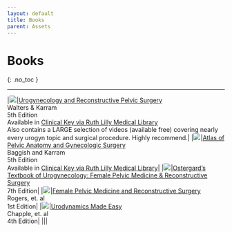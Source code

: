 ```yaml
---
layout: default
title: Books
parent: Assets
---
```


# Books
{: .no_toc }

<!-- ## Table of contents
{: .no_toc .text-delta } -->

<!-- 1. TOC
{:toc} -->

---



|<a href="https://www.amazon.com/Walters-Karram-Urogynecology-Reconstructive-Surgery/dp/0323697836?crid=3F2L58R9OT671&keywords=urogynecology&qid=1659821537&sprefix=urogynecology%2Caps%2C197&sr=8-1&linkCode=li3&tag=8652384224-20&linkId=4f1151bd9ab0fca9f1b10ba87f88388e&language=en_US&ref_=as_li_ss_il" target="_blank"><img border="0" src="//ws-na.amazon-adsystem.com/widgets/q?_encoding=UTF8&ASIN=0323697836&Format=_SL250_&ID=AsinImage&MarketPlace=US&ServiceVersion=20070822&WS=1&tag=8652384224-20&language=en_US" ></a><img src="../assets/images/walters-karram-5th.jpg" width="1" height="1" border="0" alt="" style="border:none !important; margin:0px !important;" />|[Urogynecology and Reconstructive Pelvic Surgery](https://www.amazon.com/Walters-Karram-Urogynecology-Reconstructive-Surgery/dp/0323697836?crid=3F2L58R9OT671&keywords=urogynecology&qid=1659821537&sprefix=urogynecology%2Caps%2C197&sr=8-1&linkCode=li2&tag=8652384224-20&linkId=3337ccd71366e4fae6f1e09db9cea22b&language=en_US&ref_=as_li_ss_il)<br />Walters & Karram<br />5th Edition<br />Available in <a href="https://www-clinicalkey-com.proxy.ulib.uits.iu.edu/#!/browse/book/3-s2.0-C20180026675">Clinical Key via Ruth Lilly Medical Library</a><br/>Also contains a LARGE selection of videos (available free) covering nearly every urogyn topic and surgical procedure. Highly recommend.|
|<a href="https://www.amazon.com/Atlas-Pelvic-Anatomy-Gynecologic-Surgery/dp/0323654002?pd_rd_w=bOZW7&content-id=amzn1.sym.7757a8b5-874e-4a67-9d85-54ed32f01737&pf_rd_p=7757a8b5-874e-4a67-9d85-54ed32f01737&pf_rd_r=7K0DQYTQMCEF5K64QTMV&pd_rd_wg=IuX5G&pd_rd_r=13c3b1bb-defb-4c33-b1b9-5aec11481c60&pd_rd_i=0323654002&psc=1&linkCode=li3&tag=8652384224-20&linkId=6a319c21f6f5ad7c21bb17f6ad7a6709&language=en_US&ref_=as_li_ss_il" target="_blank"><img border="0" src="//ws-na.amazon-adsystem.com/widgets/q?_encoding=UTF8&ASIN=0323654002&Format=_SL250_&ID=AsinImage&MarketPlace=US&ServiceVersion=20070822&WS=1&tag=8652384224-20&language=en_US" ></a><img src="https://ir-na.amazon-adsystem.com/e/ir?t=8652384224-20&language=en_US&l=li3&o=1&a=0323654002" width="1" height="1" border="0" alt="" style="border:none !important; margin:0px !important;" />|[Atlas of Pelvic Anatomy and Gynecologic Surgery](https://amzn.to/3BUIo1Y)<br />Baggish and Karram<br />5th Edition<br />Available in <a href="https://www-clinicalkey-com.proxy.ulib.uits.iu.edu/#!/browse/book/3-s2.0-C20180004107">Clinical Key via Ruth Lilly Medical Library</a>|
|<a href="https://www.amazon.com/Ostergards-Textbook-Urogynecology-Medicine-Reconstructive/dp/1975162331?crid=3F2L58R9OT671&keywords=urogynecology&qid=1659822805&sprefix=urogynecology%2Caps%2C197&sr=8-4&linkCode=li3&tag=8652384224-20&linkId=8db47898070956e57b85c01e100b97cc&language=en_US&ref_=as_li_ss_il" target="_blank"><img border="0" src="//ws-na.amazon-adsystem.com/widgets/q?_encoding=UTF8&ASIN=1975162331&Format=_SL250_&ID=AsinImage&MarketPlace=US&ServiceVersion=20070822&WS=1&tag=8652384224-20&language=en_US" ></a><img src="https://ir-na.amazon-adsystem.com/e/ir?t=8652384224-20&language=en_US&l=li3&o=1&a=1975162331" width="1" height="1" border="0" alt="" style="border:none !important; margin:0px !important;" />|[Ostergard’s Textbook of Urogynecology: Female Pelvic Medicine & Reconstructive Surgery](https://amzn.to/3bDnlqa)<br />7th Edition|
|<a href="https://www.amazon.com/Female-Pelvic-Medicine-Reconstructive-Surgery/dp/0071756418?crid=2SN4GS6IAF3XX&keywords=rogers+female+pelvic+medicine&qid=1659822976&sprefix=rogers+female+pelvic+medicine%2Caps%2C77&sr=8-1&linkCode=li3&tag=8652384224-20&linkId=ee47ded447582970c70a1a0385078e3c&language=en_US&ref_=as_li_ss_il" target="_blank"><img border="0" src="//ws-na.amazon-adsystem.com/widgets/q?_encoding=UTF8&ASIN=0071756418&Format=_SL250_&ID=AsinImage&MarketPlace=US&ServiceVersion=20070822&WS=1&tag=8652384224-20&language=en_US" ></a><img src="https://ir-na.amazon-adsystem.com/e/ir?t=8652384224-20&language=en_US&l=li3&o=1&a=0071756418" width="1" height="1" border="0" alt="" style="border:none !important; margin:0px !important;" />|[Female Pelvic Medicine and Reconstructive Surgery](https://amzn.to/3oZvIiR)<br />Rogers, et. al<br />1st Edition|
|<a href="https://www.amazon.com/Urodynamics-Made-Easy-Christopher-Chapple/dp/0702073407?keywords=urodynamics+made+easy&qid=1659968105&sprefix=urody%2Caps%2C111&sr=8-1&linkCode=li3&tag=8652384224-20&linkId=6fd60dc6688bd14a4fce9b9efd03603f&language=en_US&ref_=as_li_ss_il" target="_blank"><img border="0" src="//ws-na.amazon-adsystem.com/widgets/q?_encoding=UTF8&ASIN=0702073407&Format=_SL250_&ID=AsinImage&MarketPlace=US&ServiceVersion=20070822&WS=1&tag=8652384224-20&language=en_US" ></a><img src="https://ir-na.amazon-adsystem.com/e/ir?t=8652384224-20&language=en_US&l=li3&o=1&a=0702073407" width="1" height="1" border="0" alt="" style="border:none !important; margin:0px !important;" />|[Urodynamics Made Easy](https://amzn.to/3Sy98LE)<br /> Chapple, et. al<br />4th Edition|
|||


